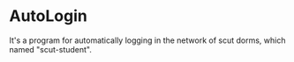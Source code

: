 # AutoLogin

It's a program for automatically logging in the network of scut dorms, which named "scut-student".
